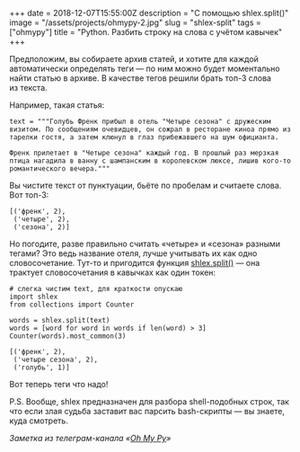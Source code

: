 +++
date = 2018-12-07T15:55:00Z
description = "С помощью shlex.split()"
image = "/assets/projects/ohmypy-2.jpg"
slug = "shlex-split"
tags = ["ohmypy"]
title = "Python. Разбить строку на слова с учётом кавычек"
+++

Предположим, вы собираете архив статей, и хотите для каждой автоматически определять теги — по ним можно будет моментально найти статью в архиве. В качестве тегов решили брать топ-3 слова из текста.

Например, такая статья:

```
text = """Голубь Френк прибыл в отель "Четыре сезона" с дружеским визитом. По сообщениям очевидцев, он сожрал в ресторане киноа прямо из тарелки гостя, а затем клюнул в глаз прибежавшего на шум официанта.

Френк прилетает в "Четыре сезона" каждый год. В прошлый раз мерзкая птица нагадила в ванну с шампанским в королевском люксе, лишив кого-то романтического вечера."""
```

Вы чистите текст от пунктуации, бьёте по пробелам и считаете слова. Вот топ-3:

```
[('френк', 2),
 ('четыре', 2),
 ('сезона', 2)]
 ```

Но погодите, разве правильно считать «четыре» и «сезона» разными тегами? Это ведь название отеля, лучше учитывать их как одно словосочетание. Тут-то и пригодится функция [shlex.split()](https://devdocs.io/python/library/shlex#shlex.split) — она трактует словосочетания в кавычках как один токен:

```
# слегка чистим text, для краткости опускаю
import shlex
from collections import Counter

words = shlex.split(text)
words = [word for word in words if len(word) > 3]
Counter(words).most_common(3)

[('френк', 2),
 ('четыре сезона', 2),
 ('голубь', 1)]
```

Вот теперь теги что надо!

P.S. Вообще, shlex предназначен для разбора shell-подобных строк, так что если злая судьба заставит вас парсить bash-скрипты — вы знаете, куда смотреть.

<div class="row">
<div class="col-xs-12 col-sm-10 col-md-8"><p><em>Заметка из телеграм-канала <span class="nowrap"><i class="fas fa-kiwi-bird"></i> «<a href="https://t.me/ohmypy">Oh My Py</a>»</span></em></p></div>
</div>

